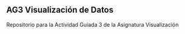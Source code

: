## AG3 Visualización de Datos

Repositorio para la Actividad Guiada 3 de la Asignatura Visualización
